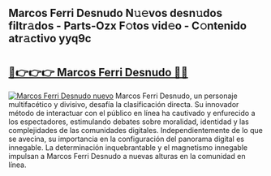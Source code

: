 ## Marcos Ferri Desnudo N𝚞𝚎vos desn𝚞dos filtr𝚊dos - Parts-Ozx F𝚘tos vid𝚎o - C𝚘ntenido atr𝚊ctivo yyq9c

# <h2><a href="http://mb4et4h.tromn.icu/?c=Marcos+Ferri+Desnudo">🔗👉👉👉 Marcos Ferri Desnudo 🔗🔗</a></h2>

[![Marcos Ferri Desnudo nuevo](https://i.imgur.com/pEAQMta.gif)](http://mb4et4h.tromn.icu/?c=Marcos+Ferri+Desnudo)
Marcos Ferri Desnudo, un personaje multifacético y divisivo, desafía la clasificación directa. Su innovador método de interactuar con el público en línea ha cautivado y enfurecido a los espectadores, estimulando debates sobre moralidad, identidad y las complejidades de las comunidades digitales. Independientemente de lo que se avecina, su importancia en la configuración del panorama digital es innegable. La determinación inquebrantable y el magnetismo innegable impulsan a Marcos Ferri Desnudo a nuevas alturas en la comunidad en línea.
